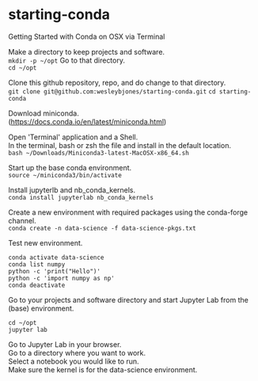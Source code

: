 # starting-conda
Getting Started with Conda on OSX via Terminal

Make a directory to keep projects and software.  
``mkdir -p ~/opt``
Go to that directory.  
``cd ~/opt``

Clone this github repository, repo, and do change to that directory.  
``git clone git@github.com:wesleybjones/starting-conda.git``
``cd starting-conda``

Download miniconda.  
(https://docs.conda.io/en/latest/miniconda.html)

Open 'Terminal' application and a Shell.  
In the terminal, bash or zsh the file and install in the default location.  
``bash ~/Downloads/Miniconda3-latest-MacOSX-x86_64.sh``

Start up the base conda environment.  
``source ~/miniconda3/bin/activate``

Install jupyterlb and nb_conda_kernels.  
``conda install jupyterlab nb_conda_kernels``

Create a new environment with required packages using the conda-forge channel.  
``conda create -n data-science -f data-science-pkgs.txt``

Test new environment.
~~~
conda activate data-science
conda list numpy
python -c 'print("Hello")'
python -c 'import numpy as np'
conda deactivate
~~~

Go to your projects and software directory and start Jupyter Lab from the (base) environment.
~~~
cd ~/opt
jupyter lab
~~~

Go to Jupyter Lab in your browser.  
Go to a directory where you want to work.  
Select a notebook you would like to run.  
Make sure the kernel is for the data-science environment.

